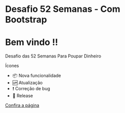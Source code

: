 # Desafio 52 Semanas - Com Bootstrap
# Bem vindo !!
Desafio das 52 Semanas Para Poupar Dinheiro


Ícones

- :package: Nova funcionalidade
- :up: Atualização
- :exclamation: Correção de bug
- :checkered_flag: Release

[Confira a página](https://tiagobarbosa88.github.io/Desafio-52---Semanas-meu-/)
